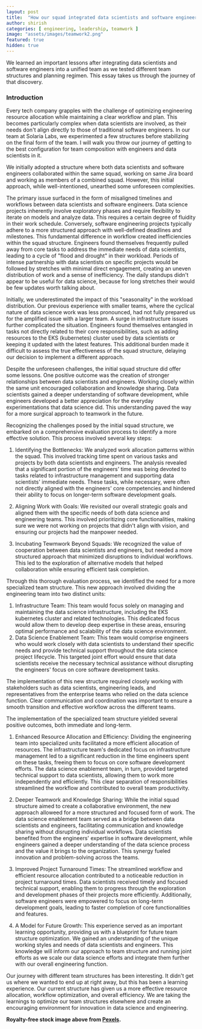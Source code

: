 ```yaml
---
layout: post
title:  "How our squad integrated data scientists and software engineers"
author: shirish
categories: [ engineering, leadership, teamwork ]
image: "assets/images/teamwork2.png"
featured: true
hidden: true
---
```


We learned an important lessons after integrating data scientists and software engineers into a unified team as we tested different team structures and planning regimen. This essay takes us through the journey of that discovery.

### Introduction
Every tech company grapples with the challenge of optimizing engineering resource allocation while maintaining a clear workflow and plan. This becomes particularly complex when data scientists are involved, as their needs don't align directly to those of traditional software engineers. In our team at Solaria Labs, we experimented a few structures before stabilizing on the final form of the team. I will walk you throw our journey of getting to the best configuration for team composition with engineers and data scientists in it. 

We initially adopted a structure where both data scientists and software engineers collaborated within the same squad, working on same Jira board and working as members of a combined squad. However, this initial approach, while well-intentioned, unearthed some unforeseen complexities.

The primary issue surfaced in the form of misaligned timelines and workflows between data scientists and software engineers. Data science projects inherently involve exploratory phases and require flexibility to iterate on models and analyze data. This requires a certain degree of fluidity in their work schedule. Conversely, software engineering projects typically adhere to a more structured approach with well-defined deadlines and milestones. This fundamental difference in workflow created inefficiencies within the squad structure. Engineers found themselves frequently pulled away from core tasks to address the immediate needs of data scientists, leading to a cycle of "flood and drought" in their workload. Periods of intense partnership with data scientists on specific projects would be followed by stretches with minimal direct engagement, creating an uneven distribution of work and a sense of inefficiency. The daily standups didn't appear to be useful for data science, because for long stretches their would be few updates worth talking about.

Initially, we underestimated the impact of this "seasonality" in the workload distribution. Our previous experience with smaller teams, where the cyclical nature of data science work was less pronounced, had not fully prepared us for the amplified issue with a larger team. A surge in infrastructure issues further complicated the situation. Engineers found themselves entangled in tasks not directly related to their core responsibilities, such as adding resources to the EKS (kubernetes) cluster used by data scientists or keeping it updated with the latest features. This additional burden made it difficult to assess the true effectiveness of the squad structure, delaying our decision to implement a different approach.

Despite the unforeseen challenges, the initial squad structure did offer some lessons. One positive outcome was the creation of stronger relationships between data scientists and engineers. Working closely within the same unit encouraged collaboration and knowledge sharing. Data scientists gained a deeper understanding of software development, while engineers developed a better appreciation for the everyday experimentations that data science did. This understanding paved the way for a more surgical approach to teamwork in the future.

Recognizing the challenges posed by the initial squad structure, we embarked on a comprehensive evaluation process to identify a more effective solution. This process involved several key steps:

1. Identifying the Bottlenecks: We analyzed work allocation patterns within the squad. This involved tracking time spent on various tasks and projects by both data scientists and engineers. The analysis revealed that a significant portion of the engineers' time was being devoted to tasks related to infrastructure management and supporting data scientists' immediate needs. These tasks, while necessary, were often not directly aligned with the engineers' core competencies and hindered their ability to focus on longer-term software development goals.

2. Aligning Work with Goals: We revisited our overall strategic goals and aligned them with the specific needs of both data science and engineering teams. This involved prioritizing core functionalities, making sure we were not working on projects that didn't align with vision, and ensuring our projects had the manpower needed.

3. Incubating Tewmwork Beyond Squads: We recognized the value of cooperation between data scientists and engineers, but needed a more structured approach that minimized disruptions to individual workflows. This led to the exploration of alternative models that helped collaboration while ensuring efficient task completion.

Through this thorough evaluation process, we identified the need for a more specialized team structure. This new approach involved dividing the engineering team into two distinct units:

1. Infrastructure Team: This team would focus solely on managing and maintaining the data science infrastructure, including the EKS kubernetes cluster and related technologies. This dedicated focus would allow them to develop deep expertise in these areas, ensuring optimal performance and scalability of the data science environment.
2. Data Science Enablement Team: This team would comprise engineers who would work closely with data scientists to understand their specific needs and provide technical support throughout the data science project lifecycle. This targeted joint effort would ensure that data scientists receive the necessary technical assistance without disrupting the engineers' focus on core software development tasks.

The implementation of this new structure required closely working with stakeholders such as data scientists, engineering leads, and representatives from the enterprise teams who relied on the data science function. Clear communication and coordination was important to ensure a smooth transition and effective workflow across the different teams.

The implementation of the specialized team structure yielded several positive outcomes, both immediate and long-term.

1. Enhanced Resource Allocation and Efficiency: Dividing the engineering team into specialized units facilitated a more efficient allocation of resources. The infrastructure team's dedicated focus on infrastructure management led to a significant reduction in the time engineers spent on these tasks, freeing them to focus on core software development efforts. The data science enablement team, in turn, provided targeted technical support to data scientists, allowing them to work more independently and efficiently. This clear separation of responsibilities streamlined the workflow and contributed to overall team productivity.

2. Deeper Teamwork and Knowledge Sharing: While the initial squad structure aimed to create a collaborative environment, the new approach alloweed for a more structured and focused form of work. The data science enablement team served as a bridge between data scientists and engineers, facilitating communication and knowledge sharing without disrupting individual workflows. Data scientists benefited from the engineers' expertise in software development, while engineers gained a deeper understanding of the data science process and the value it brings to the organization. This synergy fueled innovation and problem-solving across the teams.

3. Improved Project Turnaround Times: The streamlined workflow and efficient resource allocation contributed to a noticeable reduction in project turnaround times. Data scientists received timely and focused technical support, enabling them to progress through the exploration and development phases of their projects more efficiently. Additionally, software engineers were empowered to focus on long-term development goals, leading to faster completion of core functionalities and features.

4. A Model for Future Growth: This experience served as an important learning opportunity, providing us with a blueprint for future team structure optimization. We gained an understanding of the unique working styles and needs of data scientists and engineers. This knowledge will inform our approach to team structure and running joint efforts as we scale our data science efforts and integrate them further with our overall engineering function.

Our journey with different team structures has been interesting. It didn't get us where we wanted to end up at right away, but this has been a learning experience. Our current structure has given us a more effective  resource allocation, workflow optimization, and overall efficiency. We are taking the  learnings to optimize our team structures elsewhere and create an encouraging environment for innovation in data science and engineering.

__Royalty-free stock image above from [Pexels](https://www.pexels.com/).__